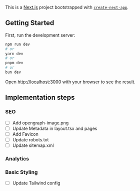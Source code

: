 This is a [Next.js](https://nextjs.org) project bootstrapped with [`create-next-app`](https://nextjs.org/docs/app/api-reference/cli/create-next-app).

## Getting Started

First, run the development server:

```bash
npm run dev
# or
yarn dev
# or
pnpm dev
# or
bun dev
```

Open [http://localhost:3000](http://localhost:3000) with your browser to see the result.

## Implementation steps

### SEO

- [ ] Add opengraph-image.png
- [ ] Update Metadata in layout.tsx and pages
- [ ] Add Favicon
- [ ] Update robots.txt
- [ ] Update sitemap.xml

### Analytics

### Basic Styling

- [ ] Update Tailwind config
